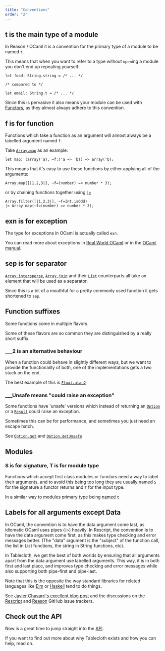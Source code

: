 ```yaml
---
title: "Conventions"
order: "2"
---
```


## t is the main type of a module

In Reason / OCaml it is a convention for the primary type of a module to be named `t`.

This means that when you want to refer to a type without `open`ing a module you don't end up repeating yourself:

```reason
let food: String.string = /* ... */

/* compared to */

let email: String.t = /* ... */
```

Since this is pervasive it also means your module can be used with [Functors](http://dev.realworldocaml.org/functors.html), as they almost always adhere to this convention.

## f is for function

Functions which take a function as an argument will almost always be a labelled argument named `f`.

Take [`Array.map`](/api#Array.map) as an example:

```reason
let map: (array('a), ~f:('a => 'b)) => array('b);
```

This means that it's easy to use these functions by either applying all of the
arguments:

```reason
Array.map([|1,2,3|], ~f=(number) => number * 3);
```

or by chaining functions together using [`|>`](/api#Fun.pipe)

```reason
Array.filter([|1,2,3|], ~f=Int.isOdd)
|> Array.map(~f=(number) => number * 3);
```

## exn is for exception

The type for exceptions in OCaml is actually called `exn`.

You can read more about exceptions in [Real World OCaml](http://dev.realworldocaml.org/error-handling.html#scrollNav-2) or in the [OCaml manual](https://caml.inria.fr/pub/docs/manual-ocaml/coreexamples.html#s:exceptions).

## sep is for separator

[`Array.intersperse`](/api#Array.intersperse), [`Array.join`](/api#Array.join)
and their [`List`](/api#List) counterparts all take an element that will be used
as a separator.

Since this is a bit of a mouthful for a pretty commonly used function it gets shortened to `sep`.

## Function suffixes

Some functions come in multiple flavors.

Some of these flavors are so common they are distinguished by a really short suffix.

### ___2 is an alternative behaviour

When a function could behave in slightly different ways, but we want to provide the functionality of both, one of the implementations gets a two stuck on the end.

The best example of this is [`Float.atan2`](/api#Float.atan2)

### ___Unsafe means "could raise an exception"

Some functions have 'unsafe' versions which instead of returning an [`Option`](/api#Option) or a [`Result`](/api#Result) could raise an exception.

Sometimes this can be for performance, and sometimes you just need an escape hatch.

See [`Option.get`](/api#Option.get) and [`Option.getUnsafe`](/api#Option.getUnsafe)

## Modules

### S is for signature, T is for module type

Functions which accept first class modules or functors need a way to label their arguments, and to avoid this being too long they are usually named `S` for the signature a functor returns and `T` for the input type.

In a similar way to modules primary type being [named `t`](#t-is-the-main-type-of-n-module)

## Labels for all arguments except Data

In OCaml, the convention is to have the data argument come last, as idiomatic
OCaml uses pipes (`|>`) heavily. In Rescript, the convention is to have the
data argument come first, as this makes type checking and error messages
better. (The "data" argument is the "subject" of the function call, the list in
List functions, the string in String functions, etc).

In Tablecloth, we get the best of both worlds by ensuring that all arguments
apart from the data argument use labelled arguments. This way, it is in both
first and last place, and improves type checking and error messages while also
supporting both pipe-first and pipe-last.

Note that this is the opposite the way standard libraries for related languages
like
[Elm](https://package.elm-lang.org/help/design-guidelines#the-data-structure-is-always-the-last-argument)
or
[Haskell](https://downloads.haskell.org/~ghc/latest/docs/html/libraries/base-4.13.0.0/GHC-List.html)
tend to do things.

See [Javier Chavarri's excellent blog post](https://www.javierchavarri.com/data-first-and-data-last-a-comparison/) and the discussions on the [Rescript](https://github.com/rescript-lang/rescript-compiler/issues/2625) and [Reason](https://github.com/facebook/reason/issues/1452#issuecomment-350424873) GitHub issue trackers.

## Check out the API

Now is a great time to jump straight into the [API](/api).

If you want to find out more about why Tablecloth exists and how you can help, read on.
